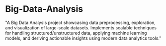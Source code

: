 # Big-Data-Analysis
"A Big Data Analysis project showcasing data preprocessing, exploration, and visualization of large-scale datasets. Implements scalable techniques for handling structured/unstructured data, applying machine learning models, and deriving actionable insights using modern data analytics tools."
